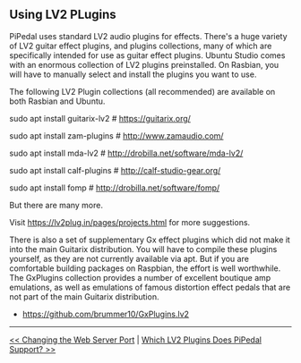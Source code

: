 ## Using LV2 PLugins

PiPedal uses standard LV2 audio plugins for effects. There's a huge variety of LV2 guitar effect plugins, and plugins collections, many 
of which are specifically intended for use as guitar effect plugins. Ubuntu Studio comes with an enormous collection of LV2 plugins preinstalled. On Rasbian, you will have to manually select and install the plugins you want to use.

The following LV2 Plugin collections (all recommended) are available on both Rasbian and Ubuntu.

  sudo apt install guitarix-lv2     # https://guitarix.org/
  
  sudo apt install zam-plugins    # http://www.zamaudio.com/
  
  sudo apt install mda-lv2  # http://drobilla.net/software/mda-lv2/
  
  sudo apt install calf-plugins  # http://calf-studio-gear.org/
  
  sudo apt install fomp  # http://drobilla.net/software/fomp/

But there are many more.

Visit https://lv2plug.in/pages/projects.html for more suggestions.

There is also a set of supplementary Gx effect plugins which did not make it into the main Guitarix distribution. You will
have to compile these plugins yourself, as they are not currently available via apt. But if you are comfortable building
packages on Raspbian, the effort is well worthwhile. The GxPlugins collection provides a number of excellent boutique amp emulations,
as well as emulations of famous distortion effect pedals that are not part of the main Guitarix distribution.

- https://github.com/brummer10/GxPlugins.lv2

--------
[<< Changing the Web Server Port](ChangingTheWebServerPort.md) | [Which LV2 Plugins Does PiPedal Support? >>](WhichLv2PluginsAreSupported.md)